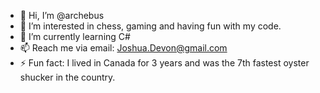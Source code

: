- 👋 Hi, I’m @archebus
- 👀 I’m interested in chess, gaming and having fun with my code.
- 🌱 I’m currently learning C#
- 📫 Reach me via email: Joshua.Devon@gmail.com
- ⚡ Fun fact: I lived in Canada for 3 years and was the 7th fastest oyster shucker in the country.

<!---
archebus/archebus is a ✨ special ✨ repository because its `README.md` (this file) appears on your GitHub profile.
You can click the Preview link to take a look at your changes.
--->
